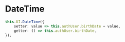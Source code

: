 <script setup>
import BaseDateTime from '../../../SRC/public/src/Components/Base/BaseDateTime.vue'
</script>

# DateTime

```ts
this.UI.DateTime({
    setter: value => this.authUser.birthDate = value,
    getter: () => this.authUser.birthDate,
});
```

<BaseDateTime />